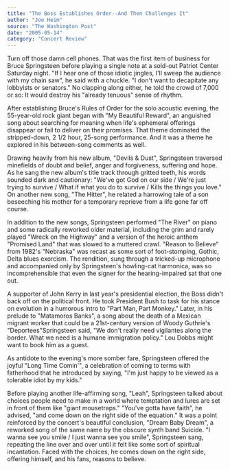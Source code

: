 ```yaml
---
title: "The Boss Establishes Order--And Then Challenges It"
author: "Joe Heim"
source: "The Washington Post"
date: "2005-05-14"
category: "Concert Review"
---
```


Turn off those damn cell phones. That was the first item of business for Bruce Springsteen before playing a single note at a sold-out Patriot Center Saturday night. "If I hear one of those idiotic jingles, I'll sweep the audience with my chain saw", he said with a chuckle. "I don't want to decapitate any lobbyists or senators." No clapping along either, he told the crowd of 7,000 or so: It would destroy his "already tenuous" sense of rhythm.

After establishing Bruce's Rules of Order for the solo acoustic evening, the 55-year-old rock giant began with "My Beautiful Reward", an anguished song about searching for meaning when life's ephemeral offerings disappear or fail to deliver on their promises. That theme dominated the stripped-down, 2 1/2 hour, 25-song performance. And it was a theme he explored in his between-song comments as well.

Drawing heavily from his new album, "Devils & Dust", Springsteen traversed minefields of doubt and belief, anger and forgiveness, suffering and hope. As he sang the new album's title track through gritted teeth, his words sounded dark and cautionary: "We've got God on our side / We're just trying to survive / What if what you do to survive / Kills the things you love." On another new song, "The Hitter", he related a harrowing tale of a son beseeching his mother for a temporary reprieve from a life gone far off course.

In addition to the new songs, Springsteen performed "The River" on piano and some radically reworked older material, including the grim and rarely played "Wreck on the Highway" and a version of the heroic anthem "Promised Land" that was slowed to a muttered crawl. "Reason to Believe" from 1982's "Nebraska" was recast as some sort of foot-stomping, Gothic, Delta blues exorcism. The rendition, sung through a tricked-up microphone and accompanied only by Springsteen's howling-cat harmonica, was so incomprehensible that even the signer for the hearing-impaired sat that one out.

A supporter of John Kerry in last year's presidential election, the Boss didn't back off on the political front. He took President Bush to task for his stance on evolution in a humorous intro to "Part Man, Part Monkey." Later, in his prelude to "Matamoros Banks", a song about the death of a Mexican migrant worker that could be a 21st-century version of Woody Guthrie's "Deportees"Springsteen said, "We don't really need vigilantes along the border. What we need is a humane immigration policy." Lou Dobbs might want to book him as a guest.

As antidote to the evening's more somber fare, Springsteen offered the joyful "Long Time Comin'", a celebration of coming to terms with fatherhood that he introduced by saying, "I'm just happy to be viewed as a tolerable idiot by my kids."

Before playing another life-affirming song, "Leah", Springsteen talked about choices people need to make in a world where temptation and lures are set in front of them like "giant mousetraps." "You've gotta have faith", he advised, "and come down on the right side of the equation." It was a point reinforced by the concert's beautiful conclusion, "Dream Baby Dream", a reworked song of the same name by the obscure synth band Suicide. "I wanna see you smile / I just wanna see you smile", Springsteen sang, repeating the line over and over until it felt like some sort of spiritual incantation. Faced with the choices, he comes down on the right side, offering himself, and his fans, reasons to believe.
